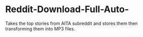 # Reddit-Download-Full-Auto-
Takes the top stories from AITA subreddit and stores them then transforming them into MP3 files.
